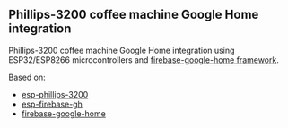 ## Phillips-3200 coffee machine Google Home integration

Phillips-3200 coffee machine Google Home integration using ESP32/ESP8266 microcontrollers and [firebase-google-home framework](https://github.com/mkorenko/esp-firebase-gh).

Based on:
- [esp-phillips-3200](https://github.com/mkorenko/esp-phillips-3200)
- [esp-firebase-gh](https://github.com/mkorenko/esp-firebase-gh)
- [firebase-google-home](https://github.com/mkorenko/firebase-google-home)
